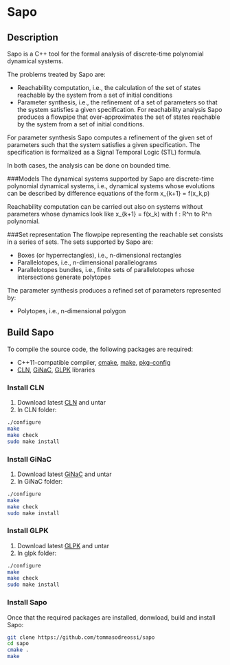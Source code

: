 # Sapo
## Description
Sapo is a C++ tool for the formal analysis of discrete-time polynomial dynamical systems.

The problems treated by Sapo are:

- Reachability computation, i.e., the calculation of the set of states reachable by the system from a set of initial conditions
- Parameter synthesis, i.e., the refinement of a set of parameters so that the system satisfies a given specification.
For reachability analysis Sapo produces a flowpipe that over-approximates the set of states reachable by the system from a set of initial conditions.

For parameter synthesis Sapo computes a refinement of the given set of parameters such that the system satisfies a given specification. The specification is formalized as a Signal Temporal Logic (STL) formula.

In both cases, the analysis can be done on bounded time.

###Models
The dynamical systems supported by Sapo are discrete-time polynomial dynamical systems, i.e., dynamical systems whose evolutions can be described by difference equations of the form x_{k+1} = f(x_k,p)

Reachability computation can be carried out also on systems without parameters whose dynamics look like x_{k+1} = f(x_k) with f : R^n to R^n polynomial.

###Set representation
The flowpipe representing the reachable set consists in a series of sets. The sets supported by Sapo are:

- Boxes (or hyperrectangles), i.e., n-dimensional rectangles
- Parallelotopes, i.e., n-dimensional parallelograms
- Parallelotopes bundles, i.e., finite sets of parallelotopes whose intersections generate polytopes

The parameter synthesis produces a refined set of parameters represented by:
- Polytopes, i.e., n-dimensional polygon

## Build Sapo
To compile the source code, the following packages are required:

- C++11-compatible compiler, <a href="https://cmake.org/">cmake</a>, <a href="https://www.gnu.org/software/make/">make</a>, <a href="https://www.freedesktop.org/wiki/Software/pkg-config/">pkg-config</a>
- <a href="http://www.ginac.de/CLN/">CLN</a>,  <a href="http://www.ginac.de/">GiNaC</a>, <a href="https://www.gnu.org/software/glpk/">GLPK</a> libraries

### Install CLN

1. Download latest <a href="http://www.ginac.de/CLN/">CLN</a> and untar
2. In CLN folder:
``` sh
./configure
make
make check
sudo make install
```

### Install GiNaC

1. Download latest <a href="http://www.ginac.de/">GiNaC</a> and untar
2. In GiNaC folder:
``` sh
./configure
make
make check
sudo make install
```

### Install GLPK

1. Download latest <a href="https://www.gnu.org/software/glpk/">GLPK</a> and untar
2. In glpk folder:
``` sh
./configure
make
make check
sudo make install
```

### Install Sapo

Once that the required packages are installed, donwload, build and install Sapo:
``` sh
git clone https://github.com/tommasodreossi/sapo
cd sapo
cmake .
make
```


